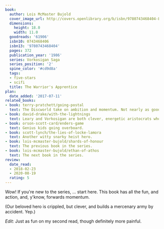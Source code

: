 ```yaml
---
book:
  author: Lois McMaster Bujold
  cover_image_url: http://covers.openlibrary.org/b/isbn/9780743468404-L.jpg
  dimensions:
    height: 18.0
    width: 11.0
  goodreads: '61906'
  isbn10: 0743468406
  isbn13: '9780743468404'
  pages: 372
  publication_year: '1986'
  series: Vorkosigan Saga
  series_position: '2'
  spine_color: '#cd9d8a'
  tags:
  - five-stars
  - scifi
  title: The Warrior's Apprentice
plan:
  date_added: '2017-07-11'
related_books:
- book: terry-pratchett/going-postal
  text: The Discworld take on ambition and momentum. Not nearly as good, though.
- book: david-drake/with-the-lightnings
  text: Leary and Vorkosigan are both clever, energetic aristocrats who long to prove their worth and honour in the space military, with a good understanding of duty and responsibility, and charismatic leadership that gets them in as much trouble as it avoids.
- book: orson-scott-card/enders-game
  text: Genius kids going overboard.
- book: scott-lynch/the-lies-of-locke-lamora
  text: Another witty snarky heist hero.
- book: lois-mcmaster-bujold/shards-of-honour
  text: The previous book in the series.
- book: lois-mcmaster-bujold/ethan-of-athos
  text: The next book in the series.
review:
  date_read:
  - 2018-02-23
  - 2020-08-19
  rating: 5
---
```


Wow! If you're new to the series, … start here. This book has all the fun, and action, and, y'know, forwards momentum.

(Our beloved hero is crippled, but clever, and builds a mercenary army by accident. Yep.)

*Edit:* Just as fun on my second read, though definitely more painful.
